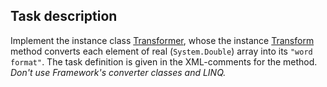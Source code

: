 ## Task description ## 

Implement the instance class [Transformer](TransfomerTask/Transformer.cs#L8), whose the instance [Transform](TransfomerTask/Transformer.cs#L17) method converts each element of real (`System.Double`) array into its `"word format"`. The task definition is given in the XML-comments for the method.     
_Don't use Framework's converter classes and LINQ._